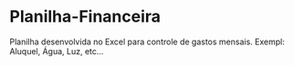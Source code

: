 # Planilha-Financeira

Planilha desenvolvida no Excel para controle de gastos mensais.
Exempl: Aluquel, Água, Luz, etc...
